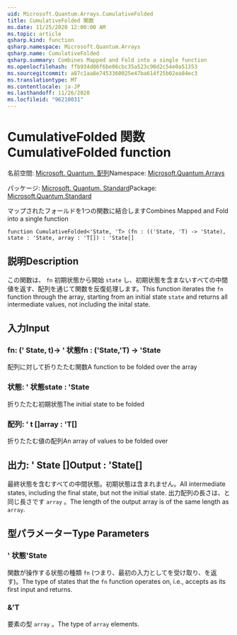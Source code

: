 ```yaml
---
uid: Microsoft.Quantum.Arrays.CumulativeFolded
title: CumulativeFolded 関数
ms.date: 11/25/2020 12:00:00 AM
ms.topic: article
qsharp.kind: function
qsharp.namespace: Microsoft.Quantum.Arrays
qsharp.name: CumulativeFolded
qsharp.summary: Combines Mapped and Fold into a single function
ms.openlocfilehash: ffb934d06f6be06cbc35a523c90d2c54e0a51353
ms.sourcegitcommit: a87c1aa8e7453360025e47ba614f25b02ea84ec3
ms.translationtype: MT
ms.contentlocale: ja-JP
ms.lasthandoff: 11/26/2020
ms.locfileid: "96210031"
---
```

# <a name="cumulativefolded-function"></a><span data-ttu-id="da004-102">CumulativeFolded 関数</span><span class="sxs-lookup"><span data-stu-id="da004-102">CumulativeFolded function</span></span>

<span data-ttu-id="da004-103">名前空間: [Microsoft. Quantum. 配列](xref:Microsoft.Quantum.Arrays)</span><span class="sxs-lookup"><span data-stu-id="da004-103">Namespace: [Microsoft.Quantum.Arrays](xref:Microsoft.Quantum.Arrays)</span></span>

<span data-ttu-id="da004-104">パッケージ: [Microsoft. Quantum. Standard](https://nuget.org/packages/Microsoft.Quantum.Standard)</span><span class="sxs-lookup"><span data-stu-id="da004-104">Package: [Microsoft.Quantum.Standard](https://nuget.org/packages/Microsoft.Quantum.Standard)</span></span>


<span data-ttu-id="da004-105">マップされたフォールドを1つの関数に結合します</span><span class="sxs-lookup"><span data-stu-id="da004-105">Combines Mapped and Fold into a single function</span></span>

```qsharp
function CumulativeFolded<'State, 'T> (fn : (('State, 'T) -> 'State), state : 'State, array : 'T[]) : 'State[]
```


## <a name="description"></a><span data-ttu-id="da004-106">説明</span><span class="sxs-lookup"><span data-stu-id="da004-106">Description</span></span>

<span data-ttu-id="da004-107">この関数は、 `fn` 初期状態から開始 `state` し、初期状態を含まないすべての中間値を返す、配列を通じて関数を反復処理します。</span><span class="sxs-lookup"><span data-stu-id="da004-107">This function iterates the `fn` function through the array, starting from an initial state `state` and returns all intermediate values, not including the inital state.</span></span>

## <a name="input"></a><span data-ttu-id="da004-108">入力</span><span class="sxs-lookup"><span data-stu-id="da004-108">Input</span></span>

### <a name="fn--statet---state"></a><span data-ttu-id="da004-109">fn: (' State, t)-> ' 状態</span><span class="sxs-lookup"><span data-stu-id="da004-109">fn : ('State,'T) -> 'State</span></span>

<span data-ttu-id="da004-110">配列に対して折りたたむ関数</span><span class="sxs-lookup"><span data-stu-id="da004-110">A function to be folded over the array</span></span>


### <a name="state--state"></a><span data-ttu-id="da004-111">状態: ' 状態</span><span class="sxs-lookup"><span data-stu-id="da004-111">state : 'State</span></span>

<span data-ttu-id="da004-112">折りたたむ初期状態</span><span class="sxs-lookup"><span data-stu-id="da004-112">The initial state to be folded</span></span>


### <a name="array--t"></a><span data-ttu-id="da004-113">配列: ' t []</span><span class="sxs-lookup"><span data-stu-id="da004-113">array : 'T[]</span></span>

<span data-ttu-id="da004-114">折りたたむ値の配列</span><span class="sxs-lookup"><span data-stu-id="da004-114">An array of values to be folded over</span></span>



## <a name="output--state"></a><span data-ttu-id="da004-115">出力: ' State []</span><span class="sxs-lookup"><span data-stu-id="da004-115">Output : 'State[]</span></span>

<span data-ttu-id="da004-116">最終状態を含むすべての中間状態。初期状態は含まれません。</span><span class="sxs-lookup"><span data-stu-id="da004-116">All intermediate states, including the final state, but not the initial state.</span></span>
<span data-ttu-id="da004-117">出力配列の長さは、と同じ長さです `array` 。</span><span class="sxs-lookup"><span data-stu-id="da004-117">The length of the output array is of the same length as `array`.</span></span>

## <a name="type-parameters"></a><span data-ttu-id="da004-118">型パラメーター</span><span class="sxs-lookup"><span data-stu-id="da004-118">Type Parameters</span></span>

### <a name="state"></a><span data-ttu-id="da004-119">' 状態</span><span class="sxs-lookup"><span data-stu-id="da004-119">'State</span></span>

<span data-ttu-id="da004-120">関数が操作する状態の種類 `fn` (つまり、最初の入力としてを受け取り、を返す)。</span><span class="sxs-lookup"><span data-stu-id="da004-120">The type of states that the `fn` function operates on, i.e., accepts as its first input and returns.</span></span>
### <a name="t"></a><span data-ttu-id="da004-121">&</span><span class="sxs-lookup"><span data-stu-id="da004-121">'T</span></span>

<span data-ttu-id="da004-122">要素の型 `array` 。</span><span class="sxs-lookup"><span data-stu-id="da004-122">The type of `array` elements.</span></span>